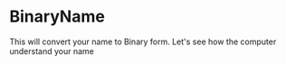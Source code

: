 # BinaryName
This will convert your name to Binary form.
Let's see how the computer understand your name
